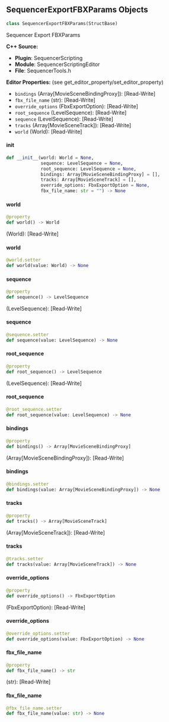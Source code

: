 ## SequencerExportFBXParams Objects

```python
class SequencerExportFBXParams(StructBase)
```

Sequencer Export FBXParams

**C++ Source:**

- **Plugin**: SequencerScripting
- **Module**: SequencerScriptingEditor
- **File**: SequencerTools.h

**Editor Properties:** (see get_editor_property/set_editor_property)

- ``bindings`` (Array[MovieSceneBindingProxy]):  [Read-Write]
- ``fbx_file_name`` (str):  [Read-Write]
- ``override_options`` (FbxExportOption):  [Read-Write]
- ``root_sequence`` (LevelSequence):  [Read-Write]
- ``sequence`` (LevelSequence):  [Read-Write]
- ``tracks`` (Array[MovieSceneTrack]):  [Read-Write]
- ``world`` (World):  [Read-Write]

<a id="unreal.SequencerExportFBXParams.__init__"></a>

#### __init__

```python
def __init__(world: World = None,
             sequence: LevelSequence = None,
             root_sequence: LevelSequence = None,
             bindings: Array[MovieSceneBindingProxy] = [],
             tracks: Array[MovieSceneTrack] = [],
             override_options: FbxExportOption = None,
             fbx_file_name: str = "") -> None
```

<a id="unreal.SequencerExportFBXParams.world"></a>

#### world

```python
@property
def world() -> World
```

(World):  [Read-Write]

<a id="unreal.SequencerExportFBXParams.world"></a>

#### world

```python
@world.setter
def world(value: World) -> None
```

<a id="unreal.SequencerExportFBXParams.sequence"></a>

#### sequence

```python
@property
def sequence() -> LevelSequence
```

(LevelSequence):  [Read-Write]

<a id="unreal.SequencerExportFBXParams.sequence"></a>

#### sequence

```python
@sequence.setter
def sequence(value: LevelSequence) -> None
```

<a id="unreal.SequencerExportFBXParams.root_sequence"></a>

#### root_sequence

```python
@property
def root_sequence() -> LevelSequence
```

(LevelSequence):  [Read-Write]

<a id="unreal.SequencerExportFBXParams.root_sequence"></a>

#### root_sequence

```python
@root_sequence.setter
def root_sequence(value: LevelSequence) -> None
```

<a id="unreal.SequencerExportFBXParams.bindings"></a>

#### bindings

```python
@property
def bindings() -> Array[MovieSceneBindingProxy]
```

(Array[MovieSceneBindingProxy]):  [Read-Write]

<a id="unreal.SequencerExportFBXParams.bindings"></a>

#### bindings

```python
@bindings.setter
def bindings(value: Array[MovieSceneBindingProxy]) -> None
```

<a id="unreal.SequencerExportFBXParams.tracks"></a>

#### tracks

```python
@property
def tracks() -> Array[MovieSceneTrack]
```

(Array[MovieSceneTrack]):  [Read-Write]

<a id="unreal.SequencerExportFBXParams.tracks"></a>

#### tracks

```python
@tracks.setter
def tracks(value: Array[MovieSceneTrack]) -> None
```

<a id="unreal.SequencerExportFBXParams.override_options"></a>

#### override_options

```python
@property
def override_options() -> FbxExportOption
```

(FbxExportOption):  [Read-Write]

<a id="unreal.SequencerExportFBXParams.override_options"></a>

#### override_options

```python
@override_options.setter
def override_options(value: FbxExportOption) -> None
```

<a id="unreal.SequencerExportFBXParams.fbx_file_name"></a>

#### fbx_file_name

```python
@property
def fbx_file_name() -> str
```

(str):  [Read-Write]

<a id="unreal.SequencerExportFBXParams.fbx_file_name"></a>

#### fbx_file_name

```python
@fbx_file_name.setter
def fbx_file_name(value: str) -> None
```

<a id="unreal.MovieSceneScriptingParams"></a>